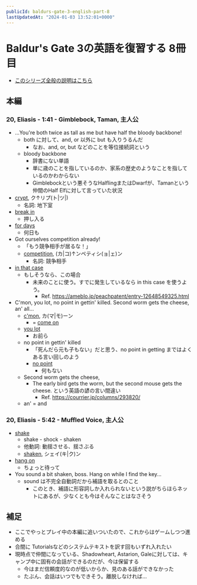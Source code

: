 ```yaml
---
publicId: baldurs-gate-3-english-part-8
lastUpdatedAt: "2024-01-03 13:52:01+0000"
---
```


# Baldur's Gate 3の英語を復習する 8冊目

- [このシリーズ全般の説明はこちら](./baldurs-gate-3-english-index.html)

## 本編

### 20, Eliasis - 1:41 - Gimblebock, Taman, 主人公

- ...You're both twice as tall as me but have half the bloody backbone!
  - both に対して、and, or 以外に but も入りうるんだ
    - なお、and, or, but などのことを等位接続詞という
  - bloody backbone
    - 辞書にない単語
    - 単に歳のことを指しているのか、家系の歴史のようなことを指しているのかわからない
    - Gimblebockという悪そうなHalflingまたはDwarfが、Tamanという仲間のHalf Elfに対して言っていた状況
- [crypt](https://ejje.weblio.jp/content/crypt), ク↑リプ(ト|ツ|)
  - 名詞: 地下室
- [break in](https://ejje.weblio.jp/content/break+in)
  - 押し入る
- [for days](https://ejje.weblio.jp/content/for+days)
  - 何日も
- Got ourselves competition already!
  - 「もう競争相手が居るな！」
  - [competition](https://ejje.weblio.jp/content/competition), (カ|コ)↑ンペティシ(ョ|ェ)ン
    - 名詞: 競争相手
- [in that case](https://ejje.weblio.jp/content/in+that+case)
  - もしそうなら、この場合
    - 未来のことに使う。すでに発生しているなら in this case を使うよう。
      - Ref. https://ameblo.jp/peachpatent/entry-12648549325.html
- C'mon, you lot, no point in gettin' killed. Second worm gets the cheese, an' all...
  - [c'mon](https://ejje.weblio.jp/content/c%27mon), カ(マ|モ)ーン
    - = [come on](https://ejje.weblio.jp/content/come+on)
  - [you lot](https://ejje.weblio.jp/content/you+lot)
    - お前ら
  - no point in gettin' killed
    - 「死んだら元も子もない」だと思う、no point in getting まではよくある言い回しのよう
    - [no point](https://ejje.weblio.jp/content/no+point)
      - 何もない
  - Second worm gets the cheese,
    - The early bird gets the worm, but the second mouse gets the cheese. という英語の諺の言い間違い
      - Ref. https://courrier.jp/columns/293820/
  - an'
    = and

### 20, Eliasis - 5:42 - Muffled Voice, 主人公

- [shake](https://ejje.weblio.jp/content/shake)
  - shake - shock - shaken
  - 他動詞: 動揺させる、揺さぶる
  - [shaken](https://ejje.weblio.jp/content/shaken), シェイ(キ|ク)ン
- [hang on](https://ejje.weblio.jp/content/hang+on)
  - ちょっと待って
- You sound a bit shaken, boss. Hang on while I find the key...
  - sound は不完全自動詞だから補語を取るとのこと
    - このとき、補語に形容詞しか入れられないという説がちらほらネットにあるが、少なくとも今はそんなことはなさそう

## 補足

- ここでやっとプレイ中の本編に追いついたので、これからはゲームしつつ進める
- 合間に Tutorialsなどのシステムテキストを訳す回もいずれ入れたい
- 現時点で仲間になっている、Shadowheart, Astarion, Galeに対しては、キャンプ中に固有の会話ができるのだが、今は保留する
  - 今はまだ信頼度的なのが低いからか、見のある話ができなかった
  - たぶん、会話はいつでもできそう。離脱しなければ...
